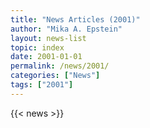 ```yaml
---
title: "News Articles (2001)"
author: "Mika A. Epstein"
layout: news-list
topic: index
date: 2001-01-01
permalink: /news/2001/
categories: ["News"]
tags: ["2001"]
---
```


{{< news >}}
